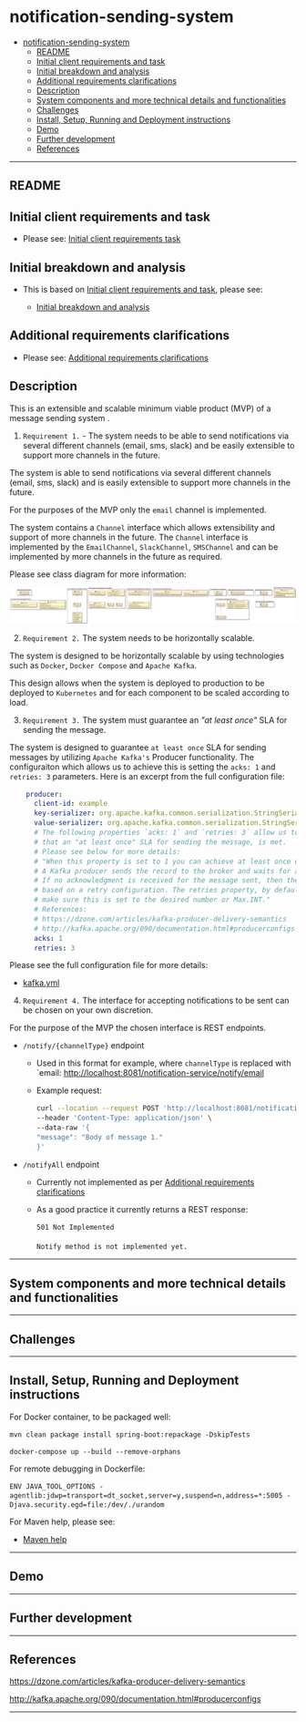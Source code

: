 # notification-sending-system

<!-- TOC -->

- [notification-sending-system](#notification-sending-system)
  - [README](#readme)
  - [Initial client requirements and task](#initial-client-requirements-and-task)
  - [Initial breakdown and analysis](#initial-breakdown-and-analysis)
  - [Additional requirements clarifications](#additional-requirements-clarifications)
  - [Description](#description)
  - [System components and more technical details and functionalities](#system-components-and-more-technical-details-and-functionalities)
  - [Challenges](#challenges)
  - [Install, Setup, Running and Deployment instructions](#install-setup-running-and-deployment-instructions)
  - [Demo](#demo)
  - [Further development](#further-development)
  - [References](#references)

<!-- /TOC -->
<!-- /TOC -->

---

## README

## Initial client requirements and task

- Please see: [Initial client requirements task](Tech%20Assignment_Verification_SSE.pdf)

## Initial breakdown and analysis
  
- This is based on [Initial client requirements and task](#initial-client-requirements-and-task), please see:

  - [Initial breakdown and analysis](ANALYSIS_V1.0.md)

## Additional requirements clarifications

- Please see: [Additional requirements clarifications](ADDITIONAL_REQ_CLARIFICATION.md)

## Description

This is an extensible and scalable minimum viable product (MVP) of a message sending system .

1. `Requirement 1.` -  The system needs to be able to send notifications via several different channels (email,
sms, slack) and be easily extensible to support more channels in the future.

The system is able to send notifications via several different channels (email, sms, slack) and is easily extensible to support more channels in the future.

For the purposes of the MVP only the `email` channel is implemented.

The system contains a `Channel` interface which allows extensibility and support of more channels in the future. 
The `Channel` interface is implemented by the `EmailChannel`, `SlackChannel`, `SMSChannel` and can be implemented by more channels in the future as required.

Please see class diagram for more information:

![Class Diagram 1](ClassDiag1.png)

2. `Requirement 2.` The system needs to be horizontally scalable.

The system is designed to be horizontally scalable by using technologies such as `Docker`, `Docker Compose` and `Apache Kafka`.

This design allows when the system is deployed to production to be deployed to `Kubernetes` and for each component to be scaled according to load.

3. `Requirement 3.` The system must guarantee an *"at least once"* SLA for sending the message.

The system is designed to guarantee `at least once` SLA for sending messages by utilizing `Apache Kafka's` Producer functionality.
The configuraiton which allows us to achieve this is setting the `acks: 1` and `retries: 3` parameters.
Here is an excerpt from the full configuration file:

```yml
    producer:
      client-id: example
      key-serializer: org.apache.kafka.common.serialization.StringSerializer
      value-serializer: org.apache.kafka.common.serialization.StringSerializer
      # The following properties `acks: 1` and `retries: 3` allow us to achieve the desired guarantee of the system,
      # that an "at least once" SLA for sending the message, is met.
      # Please see below for more details:
      # "When this property is set to 1 you can achieve at least once delivery semantics.
      # A Kafka producer sends the record to the broker and waits for a response from the broker.
      # If no acknowledgment is received for the message sent, then the producer will retry sending the messages
      # based on a retry configuration. The retries property, by default, is set to 0;
      # make sure this is set to the desired number or Max.INT."
      # References:
      # https://dzone.com/articles/kafka-producer-delivery-semantics
      # http://kafka.apache.org/090/documentation.html#producerconfigs
      acks: 1
      retries: 3
```

Please see the full configuration file for more details:

- [kafka.yml](src/main/resources/kafka.yml)

4. `Requirement 4.` The interface for accepting notifications to be sent can be chosen on your own discretion.

For the purpose of the MVP the chosen interface is REST endpoints.

- `/notify/{channelType}` endpoint
  
  - Used in this format for example, where `channelType` is replaced with `email: <http://localhost:8081/notification-service/notify/email>
  - Example request:
  
      ```sh
      curl --location --request POST 'http://localhost:8081/notification-service/notify/email' \
      --header 'Content-Type: application/json' \
      --data-raw '{  
      "message": "Body of message 1."
      }'
      ```

- `/notifyAll` endpoint
  
  - Currently not implemented as per [Additional requirements clarifications](#additional-requirements-clarifications)
  - As a good practice it currently returns a REST response:

      ```sh
      501 Not Implemented

      Notify method is not implemented yet.
      ```

---

## System components and more technical details and functionalities

---

## Challenges

---

## Install, Setup, Running and Deployment instructions

For Docker container, to be packaged well:
```shell
mvn clean package install spring-boot:repackage -DskipTests
```

```shell
docker-compose up --build --remove-orphans
```

For remote debugging in Dockerfile:

```shell
ENV JAVA_TOOL_OPTIONS -agentlib:jdwp=transport=dt_socket,server=y,suspend=n,address=*:5005 -Djava.security.egd=file:/dev/./urandom
```

For Maven help, please see:

- [Maven help](HELP.md)

---

## Demo

---

## Further development

---

## References

<https://dzone.com/articles/kafka-producer-delivery-semantics>

<http://kafka.apache.org/090/documentation.html#producerconfigs>

---
